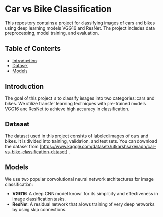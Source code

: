 # Car vs Bike Classification

This repository contains a project for classifying images of cars and bikes using deep learning models VGG16 and ResNet. The project includes data preprocessing, model training, and evaluation.

## Table of Contents

- [Introduction](#introduction)
- [Dataset](#dataset)
- [Models](#models)


## Introduction

The goal of this project is to classify images into two categories: cars and bikes. We utilize transfer learning techniques with pre-trained models VGG16 and ResNet to achieve high accuracy in classification.

## Dataset

The dataset used in this project consists of labeled images of cars and bikes. It is divided into training, validation, and test sets. You can download the dataset from [https://www.kaggle.com/datasets/utkarshsaxenadn/car-vs-bike-classification-dataset] .

## Models

We use two popular convolutional neural network architectures for image classification:

- **VGG16**: A deep CNN model known for its simplicity and effectiveness in image classification tasks.
- **ResNet**: A residual network that allows training of very deep networks by using skip connections.


